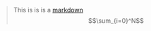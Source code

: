 >This is is is a [markdown](https://home9464.github.io/projects/ml/tensorflow/ensembl/)
$$\sum_{i=0}^N$$